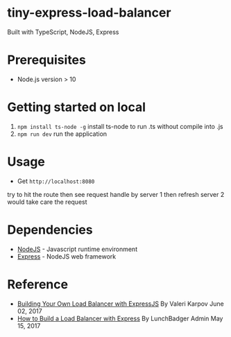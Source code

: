 # tiny-express-load-balancer
Built with TypeScript, NodeJS, Express

# Prerequisites
- Node.js version > 10

# Getting started on local
1. `npm install ts-node -g` install ts-node to run .ts without compile into .js
2. `npm run dev` run the application

# Usage
- Get `http://localhost:8080` 

try to hit the route then see request handle by server 1 then refresh server 2 would take care the request

# Dependencies
- [NodeJS](https://nodejs.org/) - Javascript runtime environment
- [Express](https://expressjs.com/) - NodeJS web framework

# Reference
- [Building Your Own Load Balancer with ExpressJS](https://thecodebarbarian.com/building-your-own-load-balancer-with-express-js) By Valeri Karpov June 02, 2017
- [How to Build a Load Balancer with Express](https://www.lunchbadger.com/blog/build-node-js-load-balancer-express/) By LunchBadger Admin May 15, 2017